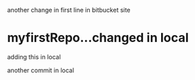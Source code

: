 another change in first line in bitbucket site
# myfirstRepo...changed in local
adding this in local

another commit in local